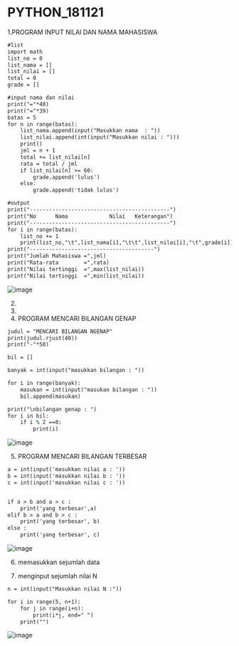# PYTHON_181121

1.PROGRAM INPUT NILAI DAN NAMA MAHASISWA
```y
#list
import math
list_no = 0
list_nama = []
list_nilai = []
total = 0
grade = []

#input nama dan nilai
print("="*40)
print("="*39)
batas = 5
for n in range(batas):
    list_nama.append(input("Masukkan nama  : "))
    list_nilai.append(int(input("Masukkan nilai : ")))
    print()
    jml = n + 1
    total += list_nilai[n]
    rata = total / jml
    if list_nilai[n] >= 60:
        grade.append('lulus')
    else:
        grade.append('tidak lulus')

#output
print("--------------------------------------------")
print("No      Nama             Nilai   Keterangan")
print("--------------------------------------------")
for i in range(batas):
    list_no += 1
    print(list_no,"\t",list_nama[i],"\t\t",list_nilai[i],"\t",grade[i])
print("---------------------------------------")
print("Jumlah Mahasiswa =",jml)
print("Rata-rata        =",rata)
print("Nilai tertinggi  =",max(list_nilai))
print("Nilai tertinggi  =",min(list_nilai))
```
![image](https://user-images.githubusercontent.com/93015185/142434943-e61d8c27-b133-4b5f-96b1-b00098fb0186.png)

2.
3.
4. PROGRAM MENCARI BILANGAN GENAP

```y
judul = "MENCARI BILANGAN NGENAP"
print(judul.rjust(40))
print("-"*50)

bil = []

banyak = int(input("masukkan bilangan : "))

for i in range(banyak):
    masukan = int(input("masukan bilangan : "))
    bil.append(masukan)

print("\nbilangan genap : ")
for i in bil:
    if i % 2 ==0:
        print(i)
 ```
 ![image](https://user-images.githubusercontent.com/93015185/142428185-cae52db4-b75e-45b8-93d9-c5d27dc07b85.png)

5. PROGRAM MENCARI BILANGAN TERBESAR

```y
a = int(input('masukkan nilai a : '))
b = int(input('masukkan nilai b : '))
c = int(input('masukkan nilai c : '))


if a > b and a > c :
    print('yang terbesar',a)
elif b > a and b > c :
    print('yang terbesar', b)
else :
    print('yang terbesar', c)
```
![image](https://user-images.githubusercontent.com/93015185/142427850-bb821d67-390a-44ae-944c-171bf5bb80e4.png)

6. memasukkan sejumlah data

7. menginput sejumlah nilai N

```y
n = int(input("Masukkan nilai N :"))

for i in range(5, n+1):
    for j in range(i+n):
        print(i*j, end=" ")
    print("")
```
![image](https://user-images.githubusercontent.com/93015185/142430104-88bbbe4d-e527-452a-a458-33f9d8a3804d.png)
